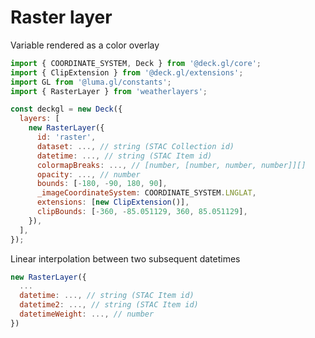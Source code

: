 # Raster layer

Variable rendered as a color overlay

```javascript
import { COORDINATE_SYSTEM, Deck } from '@deck.gl/core';
import { ClipExtension } from '@deck.gl/extensions';
import GL from '@luma.gl/constants';
import { RasterLayer } from 'weatherlayers';

const deckgl = new Deck({
  layers: [
    new RasterLayer({
      id: 'raster',
      dataset: ..., // string (STAC Collection id)
      datetime: ..., // string (STAC Item id)
      colormapBreaks: ..., // [number, [number, number, number]][]
      opacity: ..., // number
      bounds: [-180, -90, 180, 90],
      _imageCoordinateSystem: COORDINATE_SYSTEM.LNGLAT,
      extensions: [new ClipExtension()],
      clipBounds: [-360, -85.051129, 360, 85.051129],
    }),
  ],
});
```

Linear interpolation between two subsequent datetimes

```javascript
new RasterLayer({
  ...
  datetime: ..., // string (STAC Item id)
  datetime2: ..., // string (STAC Item id)
  datetimeWeight: ..., // number
})
```

